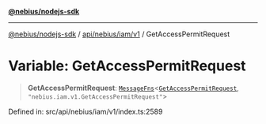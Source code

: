 [**@nebius/nodejs-sdk**](../../../../../README.md)

---

[@nebius/nodejs-sdk](../../../../../README.md) / [api/nebius/iam/v1](../README.md) / GetAccessPermitRequest

# Variable: GetAccessPermitRequest

> **GetAccessPermitRequest**: [`MessageFns`](../../../../../runtime/protos/core/interfaces/MessageFns.md)\<[`GetAccessPermitRequest`](../interfaces/GetAccessPermitRequest.md), `"nebius.iam.v1.GetAccessPermitRequest"`\>

Defined in: src/api/nebius/iam/v1/index.ts:2589
